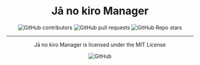 <div align="center">

  # Jā no kiro Manager

  ![GitHub contributors](https://img.shields.io/github/contributors/Ja-no-kiro/Manager?style=for-the-badge&logo=github)
  ![GitHub pull requests](https://img.shields.io/github/issues-pr/Ja-no-kiro/Manager?style=for-the-badge&logo=github)
  ![GitHub Repo stars](https://img.shields.io/github/stars/Ja-no-kiro/Manager?style=for-the-badge&logo=github)


</div>

<div align="center">

  ---
  Jā no kiro Manager is licensed under the MIT License

  ![GitHub](https://img.shields.io/github/license/Ja-no-kiro/Manager?style=for-the-badge)

</div>

